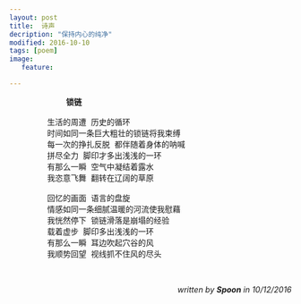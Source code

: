 ```yaml
---
layout: post
title: 	诗声	
decription: "保持内心的纯净"
modified: 2016-10-10
tags: [poem]
image:
   feature:

---
```


<pre>
			<b>锁链</b>
				    
		生活的周遭 历史的循环
		时间如同一条巨大粗壮的锁链将我束缚
		每一次的挣扎反脱 都伴随着身体的呐喊
		拼尽全力 脚印才多出浅浅的一环
		有那么一瞬 空气中凝结着露水
		我恣意飞舞 翻转在辽阔的草原
            
		回忆的画面 语言的盘旋
		情感如同一条细腻温暖的河流使我慰藉
		我恍然停下 锁链滑落是崩塌的经验
		载着虚步 脚印多出浅浅的一环
		有那么一瞬 耳边吹起穴谷的风
		我顺势回望 视线抓不住风的尽头

				
</pre>
<footer align="right"><i> written by <b>Spoon</b> in 10/12/2016</i></footer>
